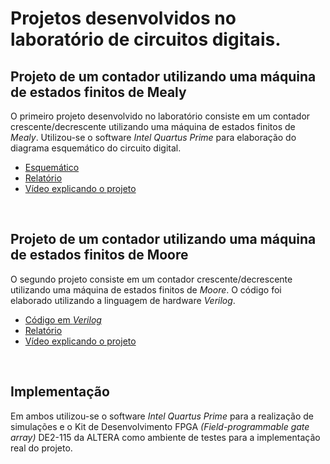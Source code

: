 # Projetos desenvolvidos no laboratório de circuitos digitais. 


## Projeto de um contador utilizando uma máquina de estados finitos de **Mealy**

O primeiro projeto desenvolvido no laboratório consiste em um contador crescente/decrescente utilizando uma máquina de estados finitos de _Mealy_. Utilizou-se o software _Intel Quartus Prime_ para elaboração do diagrama esquemático do circuito digital.

* [Esquemático](https://github.com/fernandabucheri/lab-cd/blob/master/Projeto%201%20M%C3%A1quina%20de%20Estados%20-%20Mealy/Contador.qar)
* [Relatório](https://github.com/fernandabucheri/lab-cd/blob/master/Projeto%201%20M%C3%A1quina%20de%20Estados%20-%20Mealy/Projeto%20de%20um%20contador%20crescente%20decrescente%20utilizando%20uma%20m%C3%A1quina%20de%20estados%20finitos%20de%20Mealy.pdf)
* [Vídeo explicando o projeto](https://www.youtube.com/watch?v=JqHvybAz9Tk)

<br>

## Projeto de um contador utilizando uma máquina de estados finitos de **Moore**
O segundo projeto consiste em um contador crescente/decrescente utilizando uma máquina de estados finitos de _Moore_. O código foi elaborado utilizando a linguagem de hardware _Verilog_. 

* [Código em _Verilog_](https://github.com/fernandabucheri/lab-cd/blob/master/Projeto%202%20M%C3%A1quina%20de%20Estados%20-%20Moore/Contador.v)
* [Relatório](https://github.com/fernandabucheri/lab-cd/blob/master/Projeto%202%20M%C3%A1quina%20de%20Estados%20-%20Moore/Projeto%20de%20um%20contador%20crescente%20decrescente%20utilizando%20uma%20m%C3%A1quina%20de%20estados%20finitos%20de%20Moore.pdf)
* [Vídeo explicando o projeto](https://www.youtube.com/watch?v=exR6L8xpDJs)


<br>

## Implementação
Em ambos utilizou-se o software _Intel Quartus Prime_ para a realização de simulações e o Kit de Desenvolvimento FPGA _(Field-programmable gate array)_ DE2-115 da ALTERA como ambiente de testes para a implementação real do projeto.
